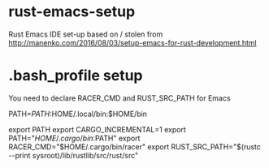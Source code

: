 # rust-emacs-setup
Rust Emacs IDE set-up based on / stolen from http://manenko.com/2016/08/03/setup-emacs-for-rust-development.html

# .bash_profile setup
You need to declare RACER_CMD and RUST_SRC_PATH for Emacs

PATH=$PATH:$HOME/.local/bin:$HOME/bin

export PATH
export CARGO_INCREMENTAL=1
export PATH="$HOME/.cargo/bin:$PATH"
export RACER_CMD="$HOME/.cargo/bin/racer"
export RUST_SRC_PATH="$(rustc --print sysroot)/lib/rustlib/src/rust/src"

